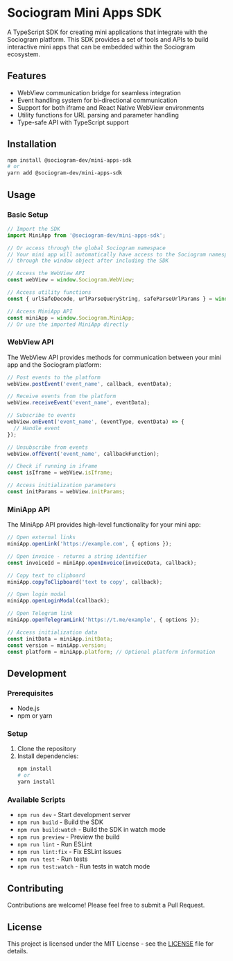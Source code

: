 # Sociogram Mini Apps SDK

A TypeScript SDK for creating mini applications that integrate with the Sociogram platform. This SDK provides a set of tools and APIs to build interactive mini apps that can be embedded within the Sociogram ecosystem.

## Features

- WebView communication bridge for seamless integration
- Event handling system for bi-directional communication
- Support for both iframe and React Native WebView environments
- Utility functions for URL parsing and parameter handling
- Type-safe API with TypeScript support

## Installation

```bash
npm install @sociogram-dev/mini-apps-sdk
# or
yarn add @sociogram-dev/mini-apps-sdk
```

## Usage

### Basic Setup

```typescript
// Import the SDK
import MiniApp from '@sociogram-dev/mini-apps-sdk';

// Or access through the global Sociogram namespace
// Your mini app will automatically have access to the Sociogram namespace
// through the window object after including the SDK

// Access the WebView API
const webView = window.Sociogram.WebView;

// Access utility functions
const { urlSafeDecode, urlParseQueryString, safeParseUrlParams } = window.Sociogram.Utils;

// Access MiniApp API
const miniApp = window.Sociogram.MiniApp;
// Or use the imported MiniApp directly
```

### WebView API

The WebView API provides methods for communication between your mini app and the Sociogram platform:

```typescript
// Post events to the platform
webView.postEvent('event_name', callback, eventData);

// Receive events from the platform
webView.receiveEvent('event_name', eventData);

// Subscribe to events
webView.onEvent('event_name', (eventType, eventData) => {
  // Handle event
});

// Unsubscribe from events
webView.offEvent('event_name', callbackFunction);

// Check if running in iframe
const isIframe = webView.isIframe;

// Access initialization parameters
const initParams = webView.initParams;
```

### MiniApp API

The MiniApp API provides high-level functionality for your mini app:

```typescript
// Open external links
miniApp.openLink('https://example.com', { options });

// Open invoice - returns a string identifier
const invoiceId = miniApp.openInvoice(invoiceData, callback);

// Copy text to clipboard
miniApp.copyToClipboard('text to copy', callback);

// Open login modal
miniApp.openLoginModal(callback);

// Open Telegram link
miniApp.openTelegramLink('https://t.me/example', { options });

// Access initialization data
const initData = miniApp.initData;
const version = miniApp.version;
const platform = miniApp.platform; // Optional platform information
```

## Development

### Prerequisites

- Node.js
- npm or yarn

### Setup

1. Clone the repository
2. Install dependencies:
   ```bash
   npm install
   # or
   yarn install
   ```

### Available Scripts

- `npm run dev` - Start development server
- `npm run build` - Build the SDK
- `npm run build:watch` - Build the SDK in watch mode
- `npm run preview` - Preview the build
- `npm run lint` - Run ESLint
- `npm run lint:fix` - Fix ESLint issues
- `npm run test` - Run tests
- `npm run test:watch` - Run tests in watch mode

## Contributing

Contributions are welcome! Please feel free to submit a Pull Request.

## License

This project is licensed under the MIT License - see the [LICENSE](LICENSE) file for details. 
